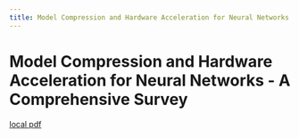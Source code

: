 ```yaml
---
title: Model Compression and Hardware Acceleration for Neural Networks - A Comprehensive Survey
---
```


# Model Compression and Hardware Acceleration for Neural Networks - A Comprehensive Survey

[local pdf](../../../pdfs/Model%20Compression%20and%20Hardware%20Acceleration%20for%20Neural%20Networks%20-%20A%20Comprehensive%20Survey.pdf)
